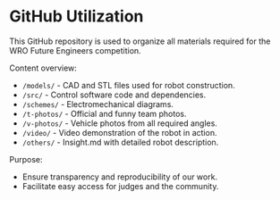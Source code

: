 # GitHub Utilization

This GitHub repository is used to organize all materials required for the WRO Future Engineers competition.

Content overview:

- `/models/` - CAD and STL files used for robot construction.
- `/src/` - Control software code and dependencies.
- `/schemes/` - Electromechanical diagrams.
- `/t-photos/` - Official and funny team photos.
- `/v-photos/` - Vehicle photos from all required angles.
- `/video/` - Video demonstration of the robot in action.
- `/others/` - Insight.md with detailed robot description.

Purpose:

- Ensure transparency and reproducibility of our work.
- Facilitate easy access for judges and the community.
